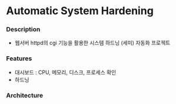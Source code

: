 # Automatic System Hardening

### Description
 - 웹서버 httpd의 cgi 기능을 활용한 시스템 하드닝 (세미) 자동화 프로젝트

### Features
 - 대시보드 : CPU, 메모리, 디스크, 프로세스 확인
 - 하드닝

### Architecture
